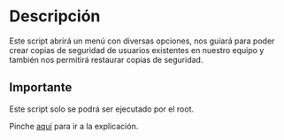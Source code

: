 # Descripción

Este script abrirá un menú con diversas opciones, nos guiará para poder crear copias de seguridad de usuarios existentes en nuestro equipo y también nos permitirá restaurar copias de seguridad.

## Importante

Este script solo se podrá ser ejecutado por el root.

Pinche [aquí](https://github.com/rubenamadoc/Proyectoscript/blob/8884504a18c68c584fcbb4dbcc2ab4124bd5d415/explicacion.md) para ir a la explicación.
